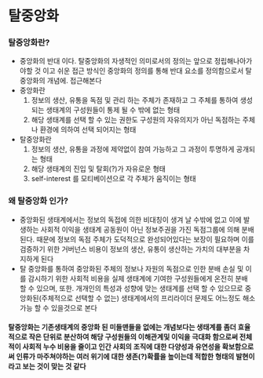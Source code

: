 # 탈중앙화

### 탈중앙화란?
  - 중앙화의 반대 이다. 탈중앙화의 자생적인 의미로서의 정의는 앞으로 정립해나아가야할 것 이고 쉬운 접근 방식인 중앙화의 정의를 통해 반대 요소를 정의함으로서 탈중앙화의 개념에. 접근해본다
  - 중앙화란
    1. 정보의 생산,  유통을 독점 및 관리 하는 주체가 존재하고 그 주체를 통하여 생성되는 생태계의 구성원들이 통제 될 수 밖에 없는 형태
    2. 해당 생태계를 선택 할 수 있는 권한도 구성원의 자유의지가 아닌 독점하는 주체나 환경에 의하여 선택 되어지는 형태
  - 탈중앙화란
    1. 정보의 생산, 유통을 과정에 제약없이 참여 가능하고 그 과정이 투명하게 공개되는 형태
    2. 해당 생태계의 진입 및 탈회(?)가 자유로운 형태
    3. self-interest 를 모티베이션으로 각 주체가 움직이는 형태

### 왜 탈중앙화 인가?
  - 중앙화된 생태계에서는 정보의 독접에 의한 비대칭이 생겨 날 수밖에 없고 이에 발생하는 사회적 이익을 생태계 공동원이 아닌 정보주권을 가진 독점그룹에 의해 분배 된다. 때문에 정보의 독점 주체가 도덕적으로 완성되어있다는 보장이 필요하며 이를 검증하기 위한 거버넌스 비용이 정보의 생산, 유통이 생산하는 가치의 대부분을 차지하게 된다
  - 탈 중앙화를 통하여 중앙화된 주체의 정보나 자원의 독점으로 인한 분배 손실 및 이를 감시하기 위한 사회적 비용을 실제 생태계에 기여한 구성원들에게 온전히 분배 할 수 있으며, 또한. 개개인의 특성과 성향에 맞는 생태계를 선택 할 수 있으므로 중앙화된(주체적으로 선택할 수 없는) 생태계에서의 프리라이더 문제도 어느정도 해소 가능 할 수 있을것으로 본다

#### 탈중앙화는 기존생태계의 중앙화 된 미들맨들을 없에는 개념보다는 생태계를 좀더 효율적으로 작은 단위로 분산하여 해당 구성원들의 이해관계및 이익을 극대화 함으로써 전체적이 사회적 누수 비용을 줄이고 인간 사회의 조직에 대한 다양성과 유연성을 확보함으로써 인류가 마주쳐야하는 여러 위기에 대한 생존(?)확률을 높이는데 적합한 형태의 발현이라고 보는 것이 맞는 것 같다

